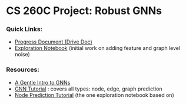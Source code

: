 # CS 260C Project: Robust GNNs

 
### Quick Links:
- [Progress Document (Drive Doc)](https://docs.google.com/document/d/16-CcbLCLxirWZ8Sy2a0bIyJu8FX6_-sYHe-8OsYxE6k/edit?usp=sharing)
- [Exploration Notebook](https://colab.research.google.com/drive/1TWnT_S7OMulyhLP3ZGv9P6CXqHrpSSW4?usp=sharing) (initial work on adding feature and graph level noise)
### Resources:
- [A Gentle Intro to GNNs](https://distill.pub/2021/gnn-intro/)
- [GNN Tutorial](https://colab.research.google.com/github/phlippe/uvadlc_notebooks/blob/master/docs/tutorial_notebooks/tutorial7/GNN_overview.ipynb) : covers all types: node, edge, graph prediction 
- [Node Prediction Tutorial](https://colab.research.google.com/drive/14OvFnAXggxB8vM4e8vSURUp1TaKnovzX?usp=sharing)  (the one exploration notebook based on)
